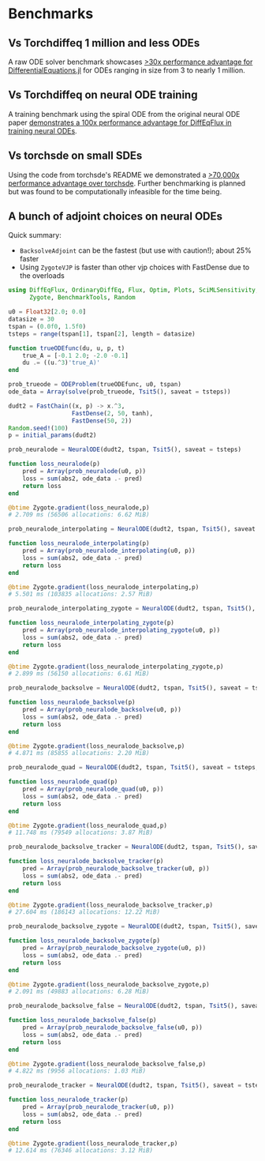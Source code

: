 # Benchmarks

## Vs Torchdiffeq 1 million and less ODEs

A raw ODE solver benchmark showcases [>30x performance advantage for DifferentialEquations.jl](https://gist.github.com/ChrisRackauckas/cc6ac746e2dfd285c28e0584a2bfd320)
for ODEs ranging in size from 3 to nearly 1 million.

## Vs Torchdiffeq on neural ODE training

A training benchmark using the spiral ODE from the original neural ODE paper
[demonstrates a 100x performance advantage for DiffEqFlux in training neural ODEs](https://gist.github.com/ChrisRackauckas/4a4d526c15cc4170ce37da837bfc32c4).

## Vs torchsde on small SDEs

Using the code from torchsde's README we demonstrated a [>70,000x performance
advantage over torchsde](https://gist.github.com/ChrisRackauckas/6a03e7b151c86b32d74b41af54d495c6).
Further benchmarking is planned but was found to be computationally infeasible
for the time being.

## A bunch of adjoint choices on neural ODEs

Quick summary:

- `BacksolveAdjoint` can be the fastest (but use with caution!); about 25% faster
- Using `ZygoteVJP` is faster than other vjp choices with FastDense due to the overloads

```julia
using DiffEqFlux, OrdinaryDiffEq, Flux, Optim, Plots, SciMLSensitivity,
      Zygote, BenchmarkTools, Random

u0 = Float32[2.0; 0.0]
datasize = 30
tspan = (0.0f0, 1.5f0)
tsteps = range(tspan[1], tspan[2], length = datasize)

function trueODEfunc(du, u, p, t)
    true_A = [-0.1 2.0; -2.0 -0.1]
    du .= ((u.^3)'true_A)'
end

prob_trueode = ODEProblem(trueODEfunc, u0, tspan)
ode_data = Array(solve(prob_trueode, Tsit5(), saveat = tsteps))

dudt2 = FastChain((x, p) -> x.^3,
                  FastDense(2, 50, tanh),
                  FastDense(50, 2))
Random.seed!(100)
p = initial_params(dudt2)

prob_neuralode = NeuralODE(dudt2, tspan, Tsit5(), saveat = tsteps)

function loss_neuralode(p)
    pred = Array(prob_neuralode(u0, p))
    loss = sum(abs2, ode_data .- pred)
    return loss
end

@btime Zygote.gradient(loss_neuralode,p)
# 2.709 ms (56506 allocations: 6.62 MiB)

prob_neuralode_interpolating = NeuralODE(dudt2, tspan, Tsit5(), saveat = tsteps, sensealg=InterpolatingAdjoint(autojacvec=ReverseDiffVJP(true)))

function loss_neuralode_interpolating(p)
    pred = Array(prob_neuralode_interpolating(u0, p))
    loss = sum(abs2, ode_data .- pred)
    return loss
end

@btime Zygote.gradient(loss_neuralode_interpolating,p)
# 5.501 ms (103835 allocations: 2.57 MiB)

prob_neuralode_interpolating_zygote = NeuralODE(dudt2, tspan, Tsit5(), saveat = tsteps, sensealg=InterpolatingAdjoint(autojacvec=ZygoteVJP()))

function loss_neuralode_interpolating_zygote(p)
    pred = Array(prob_neuralode_interpolating_zygote(u0, p))
    loss = sum(abs2, ode_data .- pred)
    return loss
end

@btime Zygote.gradient(loss_neuralode_interpolating_zygote,p)
# 2.899 ms (56150 allocations: 6.61 MiB)

prob_neuralode_backsolve = NeuralODE(dudt2, tspan, Tsit5(), saveat = tsteps, sensealg=BacksolveAdjoint(autojacvec=ReverseDiffVJP(true)))

function loss_neuralode_backsolve(p)
    pred = Array(prob_neuralode_backsolve(u0, p))
    loss = sum(abs2, ode_data .- pred)
    return loss
end

@btime Zygote.gradient(loss_neuralode_backsolve,p)
# 4.871 ms (85855 allocations: 2.20 MiB)

prob_neuralode_quad = NeuralODE(dudt2, tspan, Tsit5(), saveat = tsteps, sensealg=QuadratureAdjoint(autojacvec=ReverseDiffVJP(true)))

function loss_neuralode_quad(p)
    pred = Array(prob_neuralode_quad(u0, p))
    loss = sum(abs2, ode_data .- pred)
    return loss
end

@btime Zygote.gradient(loss_neuralode_quad,p)
# 11.748 ms (79549 allocations: 3.87 MiB)

prob_neuralode_backsolve_tracker = NeuralODE(dudt2, tspan, Tsit5(), saveat = tsteps, sensealg=BacksolveAdjoint(autojacvec=TrackerVJP()))

function loss_neuralode_backsolve_tracker(p)
    pred = Array(prob_neuralode_backsolve_tracker(u0, p))
    loss = sum(abs2, ode_data .- pred)
    return loss
end

@btime Zygote.gradient(loss_neuralode_backsolve_tracker,p)
# 27.604 ms (186143 allocations: 12.22 MiB)

prob_neuralode_backsolve_zygote = NeuralODE(dudt2, tspan, Tsit5(), saveat = tsteps, sensealg=BacksolveAdjoint(autojacvec=ZygoteVJP()))

function loss_neuralode_backsolve_zygote(p)
    pred = Array(prob_neuralode_backsolve_zygote(u0, p))
    loss = sum(abs2, ode_data .- pred)
    return loss
end

@btime Zygote.gradient(loss_neuralode_backsolve_zygote,p)
# 2.091 ms (49883 allocations: 6.28 MiB)

prob_neuralode_backsolve_false = NeuralODE(dudt2, tspan, Tsit5(), saveat = tsteps, sensealg=BacksolveAdjoint(autojacvec=ReverseDiffVJP(false)))

function loss_neuralode_backsolve_false(p)
    pred = Array(prob_neuralode_backsolve_false(u0, p))
    loss = sum(abs2, ode_data .- pred)
    return loss
end

@btime Zygote.gradient(loss_neuralode_backsolve_false,p)
# 4.822 ms (9956 allocations: 1.03 MiB)

prob_neuralode_tracker = NeuralODE(dudt2, tspan, Tsit5(), saveat = tsteps, sensealg=TrackerAdjoint())

function loss_neuralode_tracker(p)
    pred = Array(prob_neuralode_tracker(u0, p))
    loss = sum(abs2, ode_data .- pred)
    return loss
end

@btime Zygote.gradient(loss_neuralode_tracker,p)
# 12.614 ms (76346 allocations: 3.12 MiB)
```
